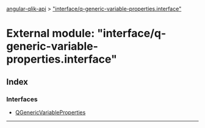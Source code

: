 [angular-qlik-api](../README.md) > ["interface/q-generic-variable-properties.interface"](../modules/_interface_q_generic_variable_properties_interface_.md)

# External module: "interface/q-generic-variable-properties.interface"

## Index

### Interfaces

* [QGenericVariableProperties](../interfaces/_interface_q_generic_variable_properties_interface_.qgenericvariableproperties.md)

---

